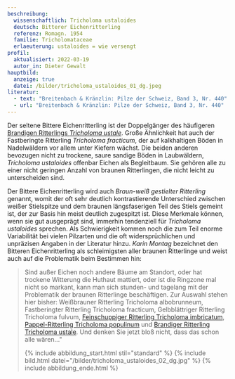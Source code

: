 ```yaml
---
beschreibung:
  wissenschaftlich: Tricholoma ustaloides
  deutsch: Bitterer Eichenritterling
  referenz: Romagn. 1954
  familie: Tricholomataceae
  erlaeuterung: ustaloides = wie versengt
profil:
  aktualisiert: 2022-03-19
  autor_in: Dieter Gewalt
hauptbild:
  anzeige: true
  datei: /bilder/tricholoma_ustaloides_01_dg.jpeg
literatur:
  - text: "Breitenbach & Kränzlin: Pilze der Schweiz, Band 3, Nr. 440"
  - url: "Breitenbach & Kränzlin: Pilze der Schweiz, Band 3, Nr. 440"
---
```

Der seltene Bittere Eichenritterling ist der Doppelgänger des häufigeren [Brandigen Ritterlings *Tricholoma ustale*](/pilze/tricholoma-ustale-brandiger-ritterling). Große Ähnlichkeit hat auch der Fastberingte Ritterling *Tricholoma fracticum*, der auf kalkhaltigen Böden in Nadelwäldern vor allem unter Kiefern wächst. Die beiden anderen bevozugen nicht zu trockene, saure sandige Böden in Laubwäldern, *Tricholoma ustaloides* offenbar Eichen als Begleitbaum. Sie gehören alle zu einer nicht geringen Anzahl von braunen Ritterlingen, die nicht leicht zu unterscheiden sind. 

Der Bittere Eichenritterling wird auch *Braun-weiß gestielter Ritterling* genannt, womit der oft sehr deutlich kontrastierende Unterschied zwischen weißer Stielspitze und dem braunen längsfaserigen Teil des Stiels gemeint ist, der zur Basis hin meist deutlich zugespitzt ist. Diese Merkmale können, wenn sie gut ausgeprägt sind, immerhin tendenziell für *Tricholoma ustaloides* sprechen. Als Schwierigkeit kommen noch die zum Teil enorme Variabilität bei vielen Pilzarten und die oft widersprüchlichen und unpräzisen Angaben in der Literatur hinzu. *Karin Montag* bezeichnet den Bitteren Eichenritterling als schleimigsten aller braunen Ritterlinge und weist auch auf die Problematik beim Bestimmen hin:

> Sind außer Eichen noch andere Bäume am Standort, oder hat trockene Witterung die Huthaut mattiert, oder ist die Ringzone mal nicht so markant, kann man sich stunden- und tagelang mit der Problematik der braunen Ritterlinge beschäftigen. Zur Auswahl stehen hier bisher: Weißbrauner Ritterling Tricholoma albobrunneum, Fastberingter Ritterling  Tricholoma fracticum, Gelbblättriger Ritterling Tricholoma fulvum, [Feinschuppiger Ritterling Tricholoma imbricatum](/pilze/tricholoma-imbricatum-feinschuppiger-ritterling),  [Pappel-Ritterling Tricholoma populinum](/pilze/tricholoma-populinum-pappelritterling)  und [Brandiger Ritterling Tricholoma ustale](/pilze/tricholoma-ustale-brandiger-ritterling). Und denken Sie jetzt bloß nicht, dass das schon alle wären..."
>
> {% include abbildung_start.html stil="standard" %}
> {% include bild.html datei="/bilder/tricholoma_ustaloides_02_dg.jpg" %}
> {% include abbildung_ende.html %}